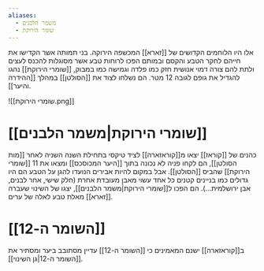 ```yaml
---
aliases:
  - משמר הלבנים
  - שומר הירוקת
---
```

אלו היו הלוחמים הקדושים של [[זארא]] המכשפה הירוקה.
בני תמותה אשר הקדישו את חייהם לחקר הטבע והקסם ובמותם הפכו לרוחות טבע אשר מסוגלות להכנס לעצים ולתת להם צורה דמוי אנושית חזק כמו פלדה וגמישה כמו במבוק, [[שומרי הירוקת]] נהגו להגדיל את גופם לגובה 12 מטר.
הם נשלחו לצוד את [[הסולטן]] במהלך [[ההידרה והיער]].

![[שומרי הירוקת.png]]

# [[שומרי הירוקת|משמר הלבנים]]
כהנים של [[קוראז]] יצאו מ[[קוראזארה]] לציד טיקסי בתחילת השנה השניה לאחר [[מות הסולטן]], הם לקחו פניה לא נכונה בתוך [[היער המכוסכס]] ומצאו את 11 [[שומרי הירוקת]] שהביס [[הסולטן]]. אבל במקום להיות אבירים הנועדו להגן על הטבע הם היו גדולים כמו בניינים קטנים כל אחד עשוי מאבן מעובדת אחרת (חלק שישי, אחר לבנים, אבן ירושלמית...). הם הפכו ל[[שומרי הירוקת|משמר הלבנים]], יצגו של השינוי שעברה [[זארא]] מאלת טבע לאלה של ערים.

# [[השומר ה-12]]
ב[[קוראזארה]] ישנם המאמינים כי [[השומר ה-12]] עדיין מסתובב ביער ומסתיר את [[השומר ה-12|גן השינוי]]. 